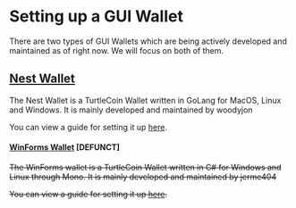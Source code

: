 # Setting up a GUI Wallet

There are two types of GUI Wallets which are being actively developed and maintained as of right now. We will focus on both of them.

## [Nest Wallet](https://github.com/turtlecoin/turtle-wallet-go)

The Nest Wallet is a TurtleCoin Wallet written in GoLang for MacOS, Linux and Windows. It is mainly developed and maintained by woodyjon

You can view a guide for setting it up [here](Using-nest-wallet).


#### [WinForms Wallet](https://github.com/turtlecoin/turtle-wallet-winforms) [DEFUNCT]

~~The WinForms wallet is a TurtleCoin Wallet written in C# for Windows and Linux through Mono. It is mainly developed and maintained by jerme404~~

~~You can view a guide for setting it up [here](Using-winforms-wallet).~~
